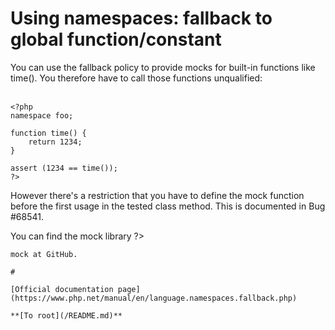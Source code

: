 # Using namespaces: fallback to global function/constant



You can use the fallback policy to provide mocks for built-in functions like time(). You therefore have to call those functions unqualified:<br><br>

```
<?php
namespace foo;

function time() {
    return 1234;
}

assert (1234 == time());
?>
```


However there's a restriction that you have to define the mock function before the first usage in the tested class method. This is documented in Bug #68541.

You can find the mock library ?>
```
mock at GitHub.  

#

[Official documentation page](https://www.php.net/manual/en/language.namespaces.fallback.php)

**[To root](/README.md)**